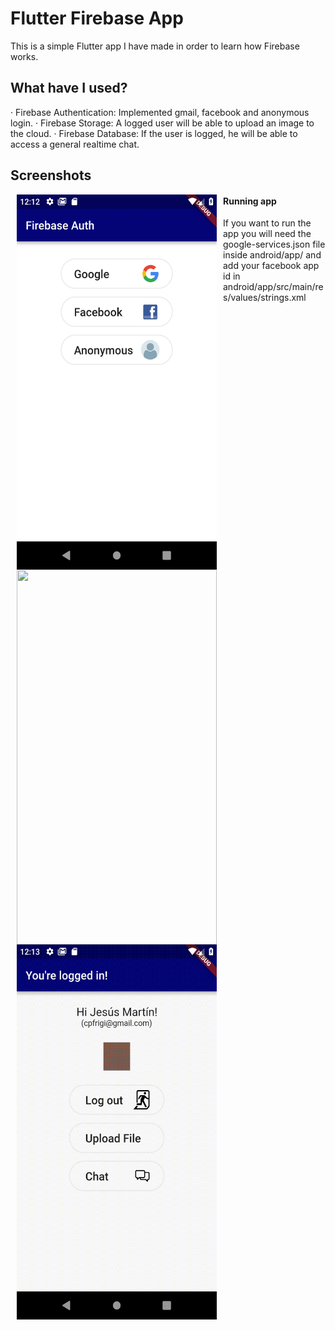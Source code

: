 # Flutter Firebase App
This is a simple Flutter app I have made in order to learn how Firebase works.

## What have I used?
· Firebase Authentication: Implemented gmail, facebook and anonymous login.
· Firebase Storage: A logged user will be able to upload an image to the cloud.
· Firebase Database: If the user is logged, he will be able to access a general realtime chat.

## Screenshots
<img src="https://github.com/JaysusM/FlutteryFirebase/blob/master/screenshots/login.png" align="left" height="600" width="320" hspace="10">
<img src="https://github.com/JaysusM/FlutteryFirebase/blob/master/screenshots/loggedScreen.png" align="left" height="600" width="320" hspace="10">
<img src="https://github.com/JaysusM/FlutteryFirebase/blob/master/screenshots/chat.gif" align="left" height="600" width="320" hspace="10">

#### Running app
If you want to run the app you will need the google-services.json file inside android/app/ and add your facebook app id in android/app/src/main/res/values/strings.xml
